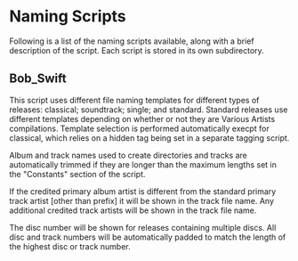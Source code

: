 # Naming Scripts

Following is a list of the naming scripts available, along with a brief description of the script.  Each script is stored in its own subdirectory.

## Bob_Swift

This script uses different file naming templates for different types of releases: classical; soundtrack; single; and standard.  Standard releases use different templates depending on whether or not they are Various Artists compilations.  Template selection is performed automatically execpt for classical, which relies on a hidden tag being set in a separate tagging script.

Album and track names used to create directories and tracks are automatically trimmed if they are longer than the maximum lengths set in the "Constants" section of the script.

If the credited primary album artist is different from the standard primary track artist [other than prefix] it will be shown in the track file name.  Any additional credited track artists will be shown in the track file name.

The disc number will be shown for releases containing multiple discs.  All disc and track numbers will be automatically padded to match the length of the highest disc or track number.
